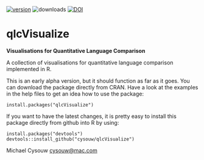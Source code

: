 [![version](https://www.r-pkg.org/badges/version/qlcVisualize)]( https://CRAN.R-project.org/package=qlcVisualize)
![downloads](https://cranlogs.r-pkg.org/badges/qlcVisualize)
[![DOI](https://zenodo.org/badge/19068/cysouw/qlcVisualize.svg)](https://zenodo.org/badge/latestdoi/19068/cysouw/qlcVisualize)

qlcVisualize
============

**Visualisations for Quantitative Language Comparison**

A collection of visualisations for quantitative language comparison implemented in R.

This is an early alpha version, but it should function as far as it goes. You can download the package directly from CRAN. Have a look at the examples in the help files to get an idea how to use the package:

    install.packages("qlcVisualize")

If you want to have the latest changes, it is pretty easy to install this package directly from github into R by using:

    install.packages("devtools")
    devtools::install_github("cysouw/qlcVisualize")

Michael Cysouw
cysouw@mac.com
